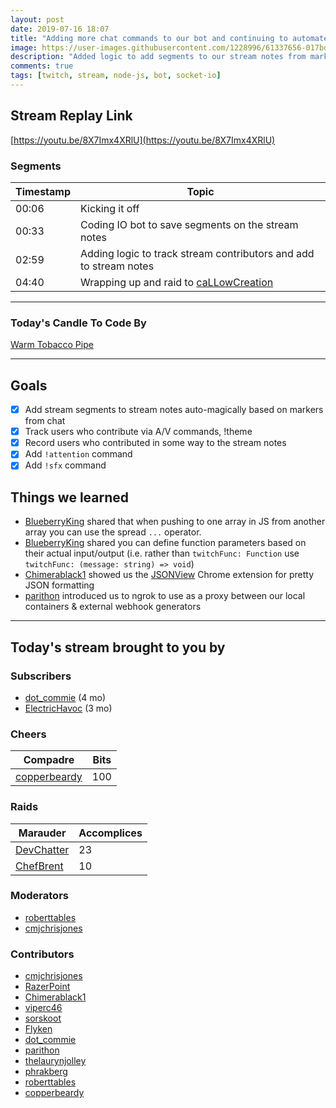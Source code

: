 ```yaml
---
layout: post
date: 2019-07-16 18:07
title: "Adding more chat commands to our bot and continuing to automate stream note generation."
image: https://user-images.githubusercontent.com/1228996/61337656-017bd280-a7fc-11e9-81da-5d61df44c7cd.png
description: "Added logic to add segments to our stream notes from markers set by users in chat.  Started recording contributors to the stream that use any A/V effects, vote for the candle or use the !theme command."
comments: true
tags: [twitch, stream, node-js, bot, socket-io]
---
```


## Stream Replay Link

[https://youtu.be/8X7Imx4XRlU](https://youtu.be/8X7Imx4XRlU)

<!--more-->

### Segments

| Timestamp | Topic                                                                       |
| ---       | ---                                                                         |
| 00:06     | Kicking it off                                                              |
| 00:33     | Coding IO bot to save segments on the stream notes                          |
| 02:59     | Adding logic to track stream contributors and add to stream notes           |
| 04:40     | Wrapping up and raid to [caLLowCreation](https://twitch.tv/callowcreation)  |

---

### Today's Candle To Code By

[Warm Tobacco Pipe](https://amzn.to/2GSsMxX)

---

## Goals

- [x] Add stream segments to stream notes auto-magically based on markers from chat
- [x] Track users who contribute via A/V commands, !theme
- [x] Record users who contributed in some way to the stream notes
- [x] Add `!attention` command
- [x] Add `!sfx` command

## Things we learned

- [BlueberryKing](https://twitch.tv/BlueberryKing) shared that when pushing to one array in JS from another array you can use the spread `...` operator.
- [BlueberryKing](https://twitch.tv/BlueberryKing) shared you can define function parameters based on their actual input/output (i.e. rather than `twitchFunc: Function` use `twitchFunc: (message: string) => void`)
- [Chimerablack1](https://twitch.tv/Chimerablack1) showed us the [JSONView](https://jsonview.com/) Chrome extension for pretty JSON formatting
- [parithon](https://twitch.tv/parithon) introduced us to ngrok to use as a proxy between our local containers & external webhook generators

---

## Today's stream brought to you by

### Subscribers

- [dot_commie](https://twitch.tv/dot_commie) (4 mo)
- [ElectricHavoc](https://twitch.tv/electrichavoc) (3 mo)

### Cheers

| Compadre                                        | Bits  |
| ---                                             | ---   |
| [copperbeardy](https://twitch.tv/copperbeardy)  | 100   |

### Raids

| Marauder                                    | Accomplices |
| ---                                         | ---         |
| [DevChatter](https://twitch.tv/devchatter)  | 23          |
| [ChefBrent](https://twitch.tv/chefbrent)    | 10          |

### Moderators

- [roberttables](https://twitch.tv/roberttables)
- [cmjchrisjones](https://twitch.tv/cmjchrisjones)

### Contributors

- [cmjchrisjones](https://twitch.tv/cmjchrisjones)
- [RazerPoint](https://twitch.tv/razerpoint)
- [Chimerablack1](https://twitch.tv/chimerablack1)
- [viperc46](https://twitch.tv/viperc46)
- [sorskoot](https://twitch.tv/sorskoot)
- [Flyken](https://twitch.tv/flyken)
- [dot_commie](https://twitch.tv/dot_commie)
- [parithon](https://twitch.tv/parithon)
- [thelaurynjolley](https://twitch.tv/thelaurynjolley)
- [phrakberg](https://twitch.tv/phrakberg)
- [roberttables](https://twitch.tv/roberttables)
- [copperbeardy](https://twitch.tv/copperbeardy)
